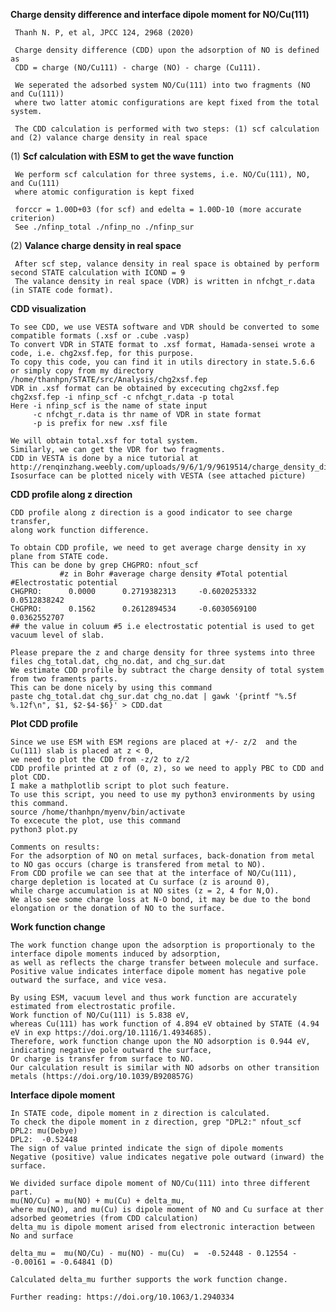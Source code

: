 **Charge density difference and interface dipole moment for NO/Cu(111)**

     Thanh N. P, et al, JPCC 124, 2968 (2020)

     Charge density difference (CDD) upon the adsorption of NO is defined as
     CDD = charge (NO/Cu111) - charge (NO) - charge (Cu111).

     We seperated the adsorbed system NO/Cu(111) into two fragments (NO and Cu(111)) 
     where two latter atomic configurations are kept fixed from the total system.

     The CDD calculation is performed with two steps: (1) scf calculation and (2) valance charge density in real space

 (1) **Scf calculation with ESM to get the wave function**
 
     We perform scf calculation for three systems, i.e. NO/Cu(111), NO, and Cu(111)
     where atomic configuration is kept fixed
     
     forccr = 1.00D+03 (for scf) and edelta = 1.00D-10 (more accurate criterion) 
     See ./nfinp_total ./nfinp_no ./nfinp_sur

 (2) **Valance charge density in real space**
     
     After scf step, valance density in real space is obtained by perform second STATE calculation with ICOND = 9
     The valance density in real space (VDR) is written in nfchgt_r.data (in STATE code format).
  
 **CDD visualization**
 
    To see CDD, we use VESTA software and VDR should be converted to some compatible formats (.xsf or .cube .vasp)
    To convert VDR in STATE format to .xsf format, Hamada-sensei wrote a code, i.e. chg2xsf.fep, for this purpose.
    To copy this code, you can find it in utils directory in state.5.6.6 or simply copy from my directory /home/thanhpn/STATE/src/Analysis/chg2xsf.fep
    VDR in .xsf format can be obtained by excecuting chg2xsf.fep
    chg2xsf.fep -i nfinp_scf -c nfchgt_r.data -p total
    Here -i nfinp_scf is the name of state input
         -c nfchgt_r.data is thr name of VDR in state format
         -p is prefix for new .xsf file
         
    We will obtain total.xsf for total system.
    Similarly, we can get the VDR for two fragments. 
    CDD in VESTA is done by a nice tutorial at http://renqinzhang.weebly.com/uploads/9/6/1/9/9619514/charge_density_difference.pdf
    Isosurface can be plotted nicely with VESTA (see attached picture)
    
**CDD profile along z direction**

    CDD profile along z direction is a good indicator to see charge transfer, 
    along work function difference.
    
    To obtain CDD profile, we need to get average charge density in xy plane from STATE code. 
    This can be done by grep CHGPRO: nfout_scf
               #z in Bohr #average charge density #Total potential #Electrostatic potential
    CHGPRO:      0.0000      0.2719382313     -0.6020253332      0.0512838242
    CHGPRO:      0.1562      0.2612894534     -0.6030569100      0.0362552707
    ## the value in coluum #5 i.e electrostatic potential is used to get vacuum level of slab.
   
    Please prepare the z and charge density for three systems into three files chg_total.dat, chg_no.dat, and chg_sur.dat
    We estimate CDD profile by subtract the charge density of total system from two framents parts.
    This can be done nicely by using this command
    paste chg_total.dat chg_sur.dat chg_no.dat | gawk '{printf "%.5f %.12f\n", $1, $2-$4-$6}' > CDD.dat
    
**Plot CDD profile**

    Since we use ESM with ESM regions are placed at +/- z/2  and the Cu(111) slab is placed at z < 0,
    we need to plot the CDD from -z/2 to z/2
    CDD profile printed at z of (0, z), so we need to apply PBC to CDD and plot CDD.
    I make a mathplotlib script to plot such feature.
    To use this script, you need to use my python3 environments by using this command.
    source /home/thanhpn/myenv/bin/activate
    To excecute the plot, use this command
    python3 plot.py
    
    Comments on results:
    For the adsorption of NO on metal surfaces, back-donation from metal to NO gas occurs (charge is transfered from metal to NO).
    From CDD profile we can see that at the interface of NO/Cu(111), 
    charge depletion is located at Cu surface (z is around 0),
    while charge accumulation is at NO sites (z = 2, 4 for N,O).
    We also see some charge loss at N-O bond, it may be due to the bond elongation or the donation of NO to the surface. 

**Work function change**
    
    The work function change upon the adsorption is proportionaly to the interface dipole moments induced by adsorption,
    as well as reflects the charge transfer between molecule and surface.
    Positive value indicates interface dipole moment has negative pole outward the surface, and vice vesa.
    
    By using ESM, vacuum level and thus work function are accurately estimated from electrostatic profile.
    Work function of NO/Cu(111) is 5.838 eV,
    whereas Cu(111) has work function of 4.894 eV obtained by STATE (4.94 eV in exp https://doi.org/10.1116/1.4934685).
    Therefore, work function change upon the NO adsorption is 0.944 eV, indicating negative pole outward the surface,
    Or charge is transfer from surface to NO.
    Our calculation result is similar with NO adsorbs on other transition metals (https://doi.org/10.1039/B920857G)
    

**Interface dipole moment**
    
    
    In STATE code, dipole moment in z direction is calculated.
    To check the dipole moment in z direction, grep "DPL2:" nfout_scf
    DPL2: mu(Debye)
    DPL2:  -0.52448
    The sign of value printed indicate the sign of dipole moments
    Negative (positive) value indicates negative pole outward (inward) the surface.
   
    We divided surface dipole moment of NO/Cu(111) into three different part.
    mu(NO/Cu) = mu(NO) + mu(Cu) + delta_mu,
    where mu(NO), and mu(Cu) is dipole moment of NO and Cu surface at ther adsorbed geometries (from CDD calculation)
    delta_mu is dipole moment arised from electronic interaction between No and surface
    
    delta_mu =  mu(NO/Cu) - mu(NO) - mu(Cu)  =  -0.52448 - 0.12554 - -0.00161 = -0.64841 (D)
    
    Calculated delta_mu further supports the work function change.
    
    Further reading: https://doi.org/10.1063/1.2940334
